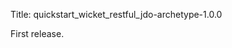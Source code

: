 Title: quickstart_wicket_restful_jdo-archetype-1.0.0
                                
First release.
